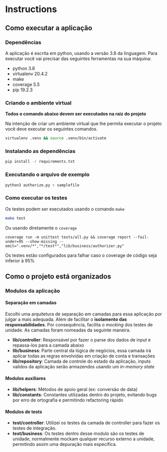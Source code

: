 # Instructions

## Como executar a aplicação

### Dependências
A aplicação é escrita em python, usando a versão 3.8 da linguagem. Para executar você vai precisar das seguintes ferramentas na sua máquina:
- python 3.8
- virtualenv 20.4.2
- make
- coverage 5.5
- pip 19.2.3


### Criando o ambiente virtual

**Todos o comando abaixo devem ser executados na raiz do projeto**

Na intenção de criar um ambiente virtual que lhe permita executar o projeto você deve executar os seguintes comandos.

```bash
virtualenv .venv && source .venv/bin/activate
```

### Instalando as dependências
```bash
pip install -r requirements.txt 
```

### Executando o arquivo de exemplo
```bash
python3 authorize.py < samplefile
```

### Como executar os testes
Os testes podem ser executados usando o comando `make`
```bash
make test
```

Ou usando diretamente o `coverage`
```
coverage run -m unittest tests/all.py && coverage report --fail-under=95 --show-missing --omit=".venv/*","*/test*","lib/business/authorizer.py"
```

Os testes estão configurados para falhar caso o coverage de código seja inferior à 95% 

## Como o projeto está organizados

### Modulos da aplicação
#### Separação em camadas
Escolhi uma arquitetura de separação em camadas para essa aplicação por julgar a mais adequada. Além de facilitar o **isolamento das responsabilidades**. 
Por consequência, facilita o *mocking* dos testes de unidade. As camadas foram nomeadas da seguinte maneira.

- **lib/controller**: Responsável por fazer o parse dos dados de input e repassa-los para a camada abaixo
- **lib/business**: Parte central da lógica de negócios, essa camada irá aplicar todas as regras envolvidas em criação de conta e transações
- **lib/repository**: Camada de controle do estado da aplicação, inputs validos da aplicação serão armazendos usando um *in-memory state*

#### Modulos auxiliares
- **lib/helpers**: Métodos de apoio geral (ex: conversão de data)
- **lib/constants**: Constantes utilizadas dentro do projeto, evitando bugs por erro de ortografia e permitindo refactoring rápido 

#### Modulos de tests
- **test/controller**: Utilizei os testes da camada de controller para fazer os testes de integração. 
- **test/business**: Os testes dentro desse modulo são os testes de unidade, normalmente mockam qualquer recurso externo a unidade, permitindo assim uma depuração mais específica.

[comment]: <> (- **test/repository**: Camada de controle do estado da aplicação, inputs validos da aplicação serão armazendos usando um *in-memory state*)